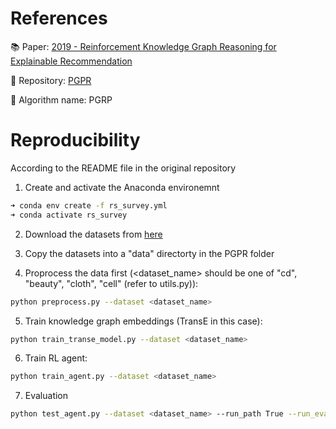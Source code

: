 # References

:books: Paper: [2019 - Reinforcement Knowledge Graph Reasoning for Explainable Recommendation](https://arxiv.org/abs/1906.05237)


:wrench: Repository: [PGPR](https://github.com/orcax/PGPR)

:robot: Algorithm name: PGRP


# Reproducibility
According to the README file in the original repository

1. Create and activate the Anaconda environemnt 
```bash
➜ conda env create -f rs_survey.yml
➜ conda activate rs_survey
```

2. Download the datasets from [here](https://drive.google.com/uc?export=download&confirm=Tiux&id=1CL4Pjumj9d7fUDQb1_leIMOot73kVxKB)

3. Copy the datasets into a "data" directorty in the PGPR folder


4. Proprocess the data first (<dataset_name> should be one of "cd", "beauty", "cloth", "cell" (refer to utils.py)):
```bash
python preprocess.py --dataset <dataset_name>
```

5. Train knowledge graph embeddings (TransE in this case):
```bash
python train_transe_model.py --dataset <dataset_name>
```

6. Train RL agent:
```bash
python train_agent.py --dataset <dataset_name>
```

7. Evaluation
```bash
python test_agent.py --dataset <dataset_name> --run_path True --run_eval True
```

